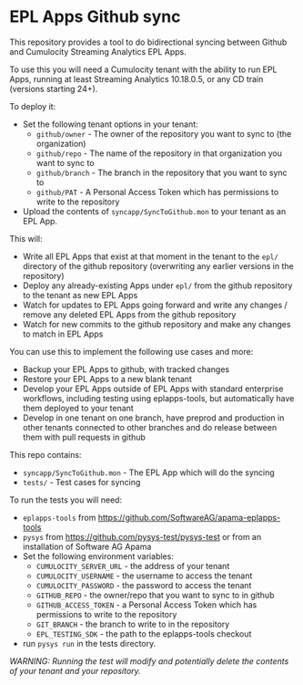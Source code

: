 EPL Apps Github sync
====================

This repository provides a tool to do bidirectional syncing between Github and Cumulocity Streaming Analytics EPL Apps.

To use this you will need a Cumulocity tenant with the ability to run EPL Apps, running at least Streaming Analytics 10.18.0.5, or any CD train (versions starting 24+).

To deploy it:

- Set the following tenant options in your tenant:
	- `github/owner` - The owner of the repository you want to sync to (the organization)
	- `github/repo` - The name of the repository in that organization you want to sync to
	- `github/branch` - The branch in the repository that you want to sync to
	- `github/PAT` - A Personal Access Token which has permissions to write to the repository
- Upload the contents of `syncapp/SyncToGithub.mon` to your tenant as an EPL App.

This will:

- Write all EPL Apps that exist at that moment in the tenant to the `epl/` directory of the github repository (overwriting any earlier versions in the repository)
- Deploy any already-existing Apps under `epl/` from the github repository to the tenant as new EPL Apps
- Watch for updates to EPL Apps going forward and write any changes / remove any deleted EPL Apps from the github repository
- Watch for new commits to the github repository and make any changes to match in EPL Apps

You can use this to implement the following use cases and more:

- Backup your EPL Apps to github, with tracked changes
- Restore your EPL Apps to a new blank tenant
- Develop your EPL Apps outside of EPL Apps with standard enterprise workflows, including testing using eplapps-tools, but automatically have them deployed to your tenant
- Develop in one tenant on one branch, have preprod and production in other tenants connected to other branches and do release between them with pull requests in github 

This repo contains:

- `syncapp/SyncToGithub.mon` - The EPL App which will do the syncing
- `tests/` - Test cases for syncing

To run the tests you will need:

- `eplapps-tools` from https://github.com/SoftwareAG/apama-eplapps-tools
- `pysys` from https://github.com/pysys-test/pysys-test or from an installation of Software AG Apama
- Set the following environment variables:
	- `CUMULOCITY_SERVER_URL` - the address of your tenant
	- `CUMULOCITY_USERNAME` - the username to access the tenant
	- `CUMULOCITY_PASSWORD` - the password to access the tenant
	- `GITHUB_REPO` - the owner/repo that you want to sync to in github
	- `GITHUB_ACCESS_TOKEN` - a Personal Access Token which has permissions to write to the repository
	- `GIT_BRANCH` - the branch to write to in the repository
	- `EPL_TESTING_SDK` - the path to the eplapps-tools checkout
- run `pysys run` in the tests directory.

*WARNING: Running the test will modify and potentially delete the contents of your tenant and your repository.*
